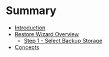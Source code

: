 # Summary

* [Introduction](README.md)
* [Restore Wizard Overview](chapter1.md)
  * [Step 1 - Select Backup Storage](chapter1/er.md)
* [Concepts](concepts.md)

